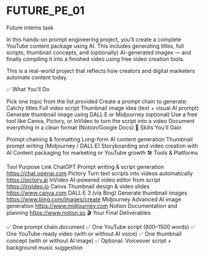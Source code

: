 # FUTURE_PE_01
Future interns task

In this hands-on prompt engineering project, you’ll create a complete YouTube content package using AI. This includes generating titles, full scripts, thumbnail concepts, and (optionally) AI-generated images — and finally compiling it into a finished video using free video creation tools.

This is a real-world project that reflects how creators and digital marketers automate content today.

✅ What You’ll Do

Pick one topic from the list provided
Create a prompt chain to generate:
Catchy titles
Full video script
Thumbnail image idea (text + visual AI prompt)
Generate thumbnail image using DALL·E or Midjourney (optional)
Use a free tool like Canva, Pictory, or InVideo to turn the script into a video
Document everything in a clean format (Notion/Google Docs)
🎯 Skills You’ll Gain

Prompt chaining & formatting
Long-form AI content generation
Thumbnail prompt writing (Midjourney / DALL·E)
Storyboarding and video creation with AI
Content packaging for marketing or YouTube growth
🛠️ Tools & Platforms

Tool	Purpose	Link
ChatGPT	Prompt writing & script generation	https://chat.openai.com
Pictory	Turn text scripts into videos automatically	https://pictory.ai
InVideo	AI-powered video editor from script	https://invideo.io
Canva	Thumbnail design & video slides	https://www.canva.com
DALL·E 3 (via Bing)	Generate thumbnail images	https://www.bing.com/images/create
Midjourney	Advanced AI image generation	https://www.midjourney.com
Notion	Documentation and planning	https://www.notion.so
🎬 Your Final Deliverables

✅ One prompt chain document
✅ One YouTube script (800–1500 words)
✅ One YouTube-ready video (with or without AI voice)
✅ One thumbnail concept (with or without AI image)
✅ Optional: Voiceover script + background music suggestion
